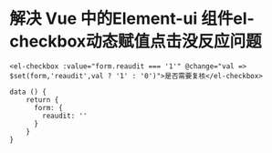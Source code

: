 # 解决 Vue 中的Element-ui 组件el-checkbox动态赋值点击没反应问题

    <el-checkbox :value="form.reaudit === '1'" @change="val => $set(form,'reaudit',val ? '1' : '0')">是否需要复核</el-checkbox>

    data () {
        return {
          form: {
            reaudit: ''
          }
        }
    }




